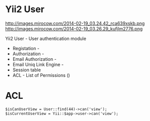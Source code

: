 Yii2 User
=========

http://images.mirocow.com/2014-02-19_03.24.42_rca639xskb.png
http://images.mirocow.com/2014-02-19_03.26.29_kufjlm2776.png

Yii2 User - User authentication module

* Registation -
* Authorization - 
* Email Authorization -
* Email Uniq Link Engine -
* Session table
* ACL - List of Permissions ()

ACL
===

    $isCanUserView = User::find(44)->can('view');
    $isCurrentUserView = Yii::$app->user->can('view');
